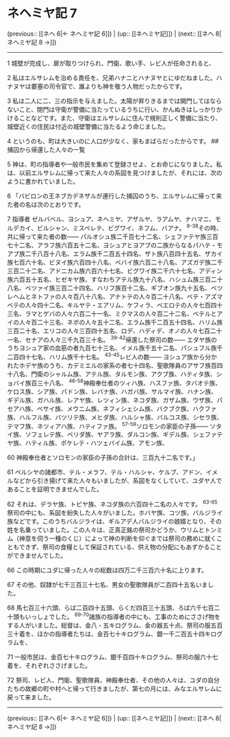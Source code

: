 # ネヘミヤ記 7

(previous:: [[ネヘ 6|← ネヘミヤ記 6]]) | (up:: [[ネヘミヤ記]]) | (next:: [[ネヘ 8|ネヘミヤ記 8 →]])

***


1 城壁が完成し、扉が取りつけられ、門衛、歌い手、レビ人が任命されると、 

2 私はエルサレムを治める責任を、兄弟ハナニとハナヌヤとにゆだねました。ハナヌヤは要塞の司令官で、誰よりも神を敬う人物だったからです。 

3 私は二人に二、三の指示を与えました。太陽が昇りきるまでは開門してはならないこと、閉門は守衛が警備に当たっているうちに行い、かんぬきはしっかりかけることなどです。また、守衛はエルサレムに住んで規則正しく警備に当たり、城壁近くの住民は付近の城壁警備に当たるよう命じました。 

4 というのも、町は大きいのに人口が少なく、家もまばらだったからです。 ## 捕囚から帰還した人々の一覧 

5 神は、町の指導者や一般市民を集めて登録させよ、とお命じになりました。私は、以前エルサレムに帰って来た人々の系図を見つけましたが、それには、次のように書かれていました。 

6 「バビロンの王ネブカデネザルが連行した捕囚のうち、エルサレムに帰って来た者の名は次のとおりです。 

7 指導者 ゼルバベル、ヨシュア、ネヘミヤ、アザルヤ、ラアムヤ、ナハマニ、モルデカイ、ビルシャン、ミスペレテ、ビグワイ、ネフム、バアナ。 <sup class="versenum">8-38</sup>その時、共に帰って来た者の数―― パルオシュ族二千百七十二名、シェファテヤ族三百七十二名、アラフ族六百五十二名、ヨシュアとヨアブの二族からなるパハテ・モアブ族二千八百十八名、エラム族千二百五十四名、ザト族八百四十五名、ザカイ族七百六十名、ビヌイ族六百四十八名、ベバイ族六百二十八名、アズガデ族二千三百二十二名、アドニカム族六百六十七名、ビグワイ族二千六十七名、アディン族六百五十五名、ヒゼキヤ族、すなわちアテル族九十八名、ハシュム族三百二十八名、ベツァイ族三百二十四名、ハリフ族百十二名、ギブオン族九十五名、ベツレヘムとネトファの人々百八十八名、アナトテの人々百二十八名、ベテ・アズマベテの人々四十二名、キルヤテ・エアリム、ケフィラ、ベエロテの人々七百四十三名、ラマとゲバの人々六百二十一名、ミクマスの人々百二十二名、ベテルとアイの人々百二十三名、ネボの人々五十二名、エラム族千二百五十四名、ハリム族三百二十名、エリコの人々三百四十五名、ロデ、ハディデ、オノの人々七百二十一名、セナアの人々三千九百三十名。 <sup class="versenum">39-42</sup>帰還した祭司の数―― エダヤ族のうちヨシュア家の血筋の者九百七十三名、イメル族千五十二名、パシュフル族千二百四十七名、ハリム族千十七名。 <sup class="versenum">43-45</sup>レビ人の数―― ヨシュア族から分かれたホデヤ族のうち、カデミエルの家系の者七十四名、聖歌隊員のアサフ族百四十八名、門衛のシャルム族、アテル族、タルモン族、アクブ族、ハティタ族、ショバイ族百三十八名、 <sup class="versenum">46-56</sup>神殿奉仕者のツィハ族、ハスファ族、タバオテ族、ケロス族、シア族、パドン族、レバナ族、ハガバ族、サルマイ族、ハナン族、ギデル族、ガハル族、レアヤ族、レツィン族、ネコダ族、ガザム族、ウザ族、パセアハ族、ベサイ族、メウニム族、ネフィシェシム族、バクブク族、ハクファ族、ハルフル族、バツリテ族、メヒダ族、ハルシャ族、バルコス族、シセラ族、テマフ族、ネツィアハ族、ハティファ族。 <sup class="versenum">57-59</sup>ソロモンの家臣の子孫―― ソタイ族、ソフェレテ族、ペリダ族、ヤアラ族、ダルコン族、ギデル族、シェファテヤ族、ハティル族、ポケレテ・ハツェバイム族、アモン族、 

60 神殿奉仕者とソロモンの家臣の子孫の合計は、三百九十二名です。」 

61 ペルシヤの諸都市、テル・メラフ、テル・ハルシャ、ケルブ、アドン、イメルなどから引き揚げて来た人々もいましたが、系図をなくしていて、ユダヤ人であることを証明できませんでした。 

62 それは、デラヤ族、トビヤ族、ネコダ族の六百四十二名の人々です。 <sup class="versenum">63-65</sup>祭司の中にも、系図を紛失した人々がいました。ホバヤ族、コツ族、バルジライ族などです。このうちバルジライは、ギルアデ人バルジライの娘婿となり、その姓を名乗っていました。この人々は、正真正銘の祭司かどうか、ウリムとトンミム（神意を伺う一種のくじ）によって神の判断を仰ぐまでは祭司の務めに就くこともできず、祭司の食糧として保証されている、供え物の分配にもあずかることができませんでした。 

66 この時期にユダに帰った人々の総数は四万二千三百六十名に上ります。 

67 その他、奴隷が七千三百三十七名、男女の聖歌隊員が二百四十五名いました。 

68 馬七百三十六頭、らば二百四十五頭、らくだ四百三十五頭、ろば六千七百二十頭もいっしょでした。 <sup class="versenum">69-70</sup>諸族の指導者の中にも、工事のためにささげ物をする人がいました。総督は、金八・五キログラム、金の器五十点、祭司の服五百三十着を、ほかの指導者たちは、金百七十キログラム、銀一千二百五十四キログラムを、 

71 一般市民は、金百七十キログラム、銀千百四十キログラム、祭司の服六十七着を、それぞれささげました。 

72 祭司、レビ人、門衛、聖歌隊員、神殿奉仕者、その他の人々は、ユダの自分たちの故郷の町や村へと帰って行きましたが、第七の月には、みなエルサレムに戻って来ました。

***

(previous:: [[ネヘ 6|← ネヘミヤ記 6]]) | (up:: [[ネヘミヤ記]]) | (next:: [[ネヘ 8|ネヘミヤ記 8 →]])
